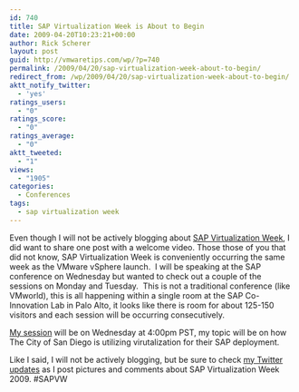 ```yaml
---
id: 740
title: SAP Virtualization Week is About to Begin
date: 2009-04-20T10:23:21+00:00
author: Rick Scherer
layout: post
guid: http://vmwaretips.com/wp/?p=740
permalink: /2009/04/20/sap-virtualization-week-about-to-begin/
redirect_from: /wp/2009/04/20/sap-virtualization-week-about-to-begin/
aktt_notify_twitter:
  - 'yes'
ratings_users:
  - "0"
ratings_score:
  - "0"
ratings_average:
  - "0"
aktt_tweeted:
  - "1"
views:
  - "1905"
categories:
  - Conferences
tags:
  - sap virtualization week
---
```

Even though I will not be actively blogging about <a href="https://cw.sdn.sap.com/community/esc/cag11" target="_blank">SAP Virtualization Week</a>, I did want to share one post with a welcome video. Those those of you that did not know, SAP Virtualization Week is conveniently occurring the same week as the VMware vSphere launch.  I will be speaking at the SAP conference on Wednesday but wanted to check out a couple of the sessions on Monday and Tuesday.  This is not a traditional conference (like VMworld), this is all happening within a single room at the SAP Co-Innovation Lab in Palo Alto, it looks like there is room for about 125-150 visitors and each session will be occurring consecutively.

<a href="https://cw.sdn.sap.com/community/esc/cag11/sapvweek2009session24" target="_blank">My session</a> will be on Wednesday at 4:00pm PST, my topic will be on how The City of San Diego is utilizing virutalization for their SAP deployment.

Like I said, I will not be actively blogging, but be sure to check <a href="http://twitter.com/rick_vmwaretips" target="_blank">my Twitter updates</a> as I post pictures and comments about SAP Virtualization Week 2009. #SAPVW